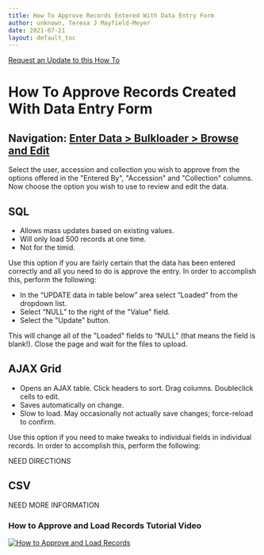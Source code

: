 ```yaml
---
title: How To Approve Records Entered With Data Entry Form
author: unknown, Teresa J Mayfield-Meyer
date: 2021-07-21
layout: default_toc
---
```


<a href="https://github.com/ArctosDB/documentation-wiki/issues/new?assignees=&labels=How+To+Update&template=how-to-update.md&title=How+To+%255Badd+title%255D+update" class="external" align="right">Request an Update to this How To</a>

# How To Approve Records Created With Data Entry Form

## Navigation: <a href="https://arctos.database.museum/Bulkloader/browseBulk.cfm" class="external">Enter Data > Bulkloader > Browse and Edit</a>

 Select the user, accession and collection you wish to approve from the options offered in the "Entered By", "Accession" and "Collection" columns. Now choose the option you wish to use to review and edit the data.

## SQL

* Allows mass updates based on existing values.
* Will only load 500 records at one time.
* Not for the timid.

Use this option if you are fairly certain that the data has been entered correctly and all you need to do is approve the entry.  In order to accomplish this, perform the following:

* In the “UPDATE data in table below” area select “Loaded” from the dropdown list.
* Select “NULL” to the right of the "Value" field.
* Select the "Update" button.

This will change all of the "Loaded" fields to “NULL” (that means the field is blank!).
Close the page and wait for the files to upload.

## AJAX Grid

* Opens an AJAX table. Click headers to sort. Drag columns. Doubleclick cells to edit.
* Saves automatically on change.
* Slow to load. May occasionally not actually save changes; force-reload to confirm.  

Use this option if you need to make tweaks to individual fields in individual records.  In order to accomplish this, perform the following:

NEED DIRECTIONS

## CSV

NEED MORE INFORMATION

### How to Approve and Load Records Tutorial Video ###
[![How to Approve and Load Records](https://raw.githubusercontent.com/ArctosDB/documentation-wiki/gh-pages/tutorial_images/How_to_Load_Entered_Arctos_Records_thumb.jpg)](https://youtu.be/QHS_eA3d030)
